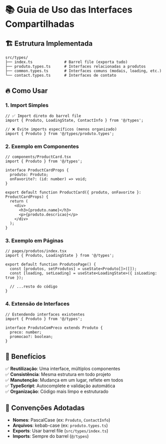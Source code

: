 # 📚 **Guia de Uso das Interfaces Compartilhadas**

## 🏗️ **Estrutura Implementada**

```
src/types/
├── index.ts              # Barrel file (exporta tudo)
├── produto.types.ts      # Interfaces relacionadas a produtos
├── common.types.ts       # Interfaces comuns (modais, loading, etc.)
└── contact.types.ts      # Interfaces de contato
```

## 🔥 **Como Usar**

### **1. Import Simples**
```tsx
// ✅ Import direto do barrel file
import { Produto, LoadingState, ContactInfo } from '@/types';

// ❌ Evite imports específicos (menos organizado)
import { Produto } from '@/types/produto.types';
```

### **2. Exemplo em Componentes**
```tsx
// components/ProductCard.tsx
import { Produto } from '@/types';

interface ProductCardProps {
  produto: Produto;
  onFavorite?: (id: number) => void;
}

export default function ProductCard({ produto, onFavorite }: ProductCardProps) {
  return (
    <div>
      <h3>{produto.name}</h3>
      <p>{produto.descricao}</p>
    </div>
  );
}
```

### **3. Exemplo em Páginas**
```tsx
// pages/produtos/index.tsx
import { Produto, LoadingState } from '@/types';

export default function ProdutosPage() {
  const [produtos, setProdutos] = useState<Produto[]>([]);
  const [loading, setLoading] = useState<LoadingState>({ isLoading: true });
  
  // ...resto do código
}
```

### **4. Extensão de Interfaces**
```tsx
// Estendendo interfaces existentes
import { Produto } from '@/types';

interface ProdutoComPreco extends Produto {
  preco: number;
  promocao?: boolean;
}
```

## 🎯 **Benefícios**

✅ **Reutilização**: Uma interface, múltiplos componentes  
✅ **Consistência**: Mesma estrutura em todo projeto  
✅ **Manutenção**: Mudança em um lugar, reflete em todos  
✅ **TypeScript**: Autocomplete e validação automática  
✅ **Organização**: Código mais limpo e estruturado  

## 📝 **Convenções Adotadas**

- **Nomes**: PascalCase (ex: `Produto`, `ContactInfo`)
- **Arquivos**: kebab-case (ex: `produto.types.ts`)
- **Exports**: Usar barrel file (`src/types/index.ts`)
- **Imports**: Sempre do barrel (`@/types`)